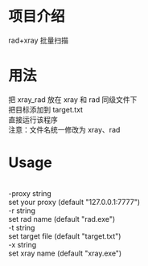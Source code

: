 <h1>项目介绍</h1>
rad+xray 批量扫描
<h1>用法</h1>
把 xray_rad 放在 xray 和 rad 同级文件下</br>
把目标添加到 target.txt</br>
直接运行该程序</br>
注意：文件名统一修改为 xray、rad</br>
<h1>Usage</h1></br>
  -proxy string</br>
        set your  proxy (default "127.0.0.1:7777")</br>
  -r string</br>
        set rad name (default "rad.exe")</br>
  -t string</br>
        set target file (default "target.txt")</br>
  -x string</br>
        set xray name (default "xray.exe")</br>
